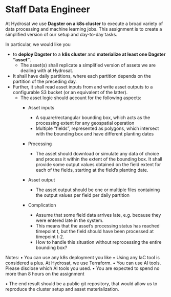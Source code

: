 # Staff Data Engineer

At Hydrosat we use **Dagster on a k8s cluster** to execute a broad variety of data processing
and machine learning jobs. This assignment is to create a simplified version of our setup
and day-to-day tasks.

In particular, we would like you 
- to **deploy Dagster** to a **k8s cluster** and **materialize at least one Dagster “asset”**. 
  - The asset(s) shall replicate a simplified version of assets we are dealing with at Hydrosat.
- It shall have daily partitions, where each partition depends on the partition of the preceding day.
- Further, it shall read asset inputs from and write asset outputs to a configurable S3 bucket (or an equivalent of the latter).
  - The asset logic should account for the following aspects:
    - Asset inputs 
      - A square/rectangular bounding box, which acts as the processing extent for
      any geospatial operation 
      - Multiple “fields”, represented as polygons, which intersect with the
      bounding box and have different planting dates
    - Processing
      - The asset should download or simulate any data of choice and process it
      within the extent of the bounding box. It shall provide some output values
      obtained on the field extent for each of the fields, starting at the field’s
      planting date.
    - Asset output
      - The asset output should be one or multiple files containing the output
      values per field per daily partition

    - Complication
      - Assume that some field data arrives late, e.g. because they were entered
      late in the system. 
      - This means that the asset’s processing status has
      reached timepoint t, but the field should have been processed at timepoint
      t-2. 
      - How to handle this situation without reprocessing the entire bounding
      box?

Notes:
• You can use any k8s deployment you like
• Using any IaC tool is considered a plus. At Hydrosat, we use Terraform.
• You can use AI tools. Please disclose which AI tools you used.
• You are expected to spend no more than 8 hours on the assignment

• The end result should be a public git repository, that would allow us to reproduce
the cluster setup and asset materialization.